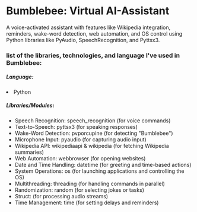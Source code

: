 <h1> Bumblebee: Virtual AI-Assistant </h1>
A voice-activated assistant with features like Wikipedia integration, reminders, wake-word detection, web automation, and OS control using Python libraries like PyAudio, SpeechRecognition, and Pyttsx3. <br>
<h3> list of the libraries, technologies, and language I've used in Bumblebee: </h3>
<h5> Language: </h5>
 <li> Python </li>
<h5> Libraries/Modules: </h5>
<ul>
  <li> Speech Recognition: speech_recognition (for voice commands) </li>
  <li> Text-to-Speech: pyttsx3 (for speaking responses) </li>
  <li> Wake-Word Detection: pvporcupine (for detecting "Bumblebee") </li>
  <li> Microphone Input: pyaudio (for capturing audio input) </li>
  <li> Wikipedia API: wikipediaapi & wikipedia (for fetching Wikipedia summaries) </li>
  <li> Web Automation: webbrowser (for opening websites) </li>
  <li> Date and Time Handling: datetime (for greeting and time-based actions) </li>
  <li> System Operations: os (for launching applications and controlling the OS) </li>
  <li> Multithreading: threading (for handling commands in parallel) </li>
  <li> Randomization: random (for selecting jokes or tasks) </li>
  <li> Struct: (for processing audio streams) </li>
  <li> Time Management: time (for setting delays and reminders) </li>
</ul>
